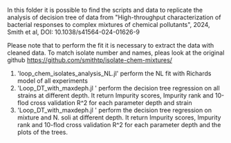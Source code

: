 
In this folder it is possible to find the scripts and data to replicate the analysis of decision tree of data from "High-throughput characterization of bacterial responses to complex mixtures of chemical pollutants", 2024, Smith et al, DOI: 10.1038/s41564-024-01626-9


Please note that to perform the fit it is necessary to extract the data with cleaned data.
To match isolate number and names, pleas look at the original github https://github.com/smithtp/isolate-chem-mixtures/


1. 'loop_chem_isolates_analysis_NL.jl' perform the NL fit with Richards model of all experiments
2. 'Loop_DT_with_maxdeph.jl ' perform the decision tree regression on all strains at different depth. It return Impurity scores, Impurity rank and 10-flod cross validation R^2 for each parameter depth and strain
3. 'Loop_DT_with_maxdeph.jl ' perform the decision tree regression on mixture and N. soli at different depth. It return Impurity scores, Impurity rank and 10-flod cross validation R^2 for each parameter depth and the plots of the trees.

